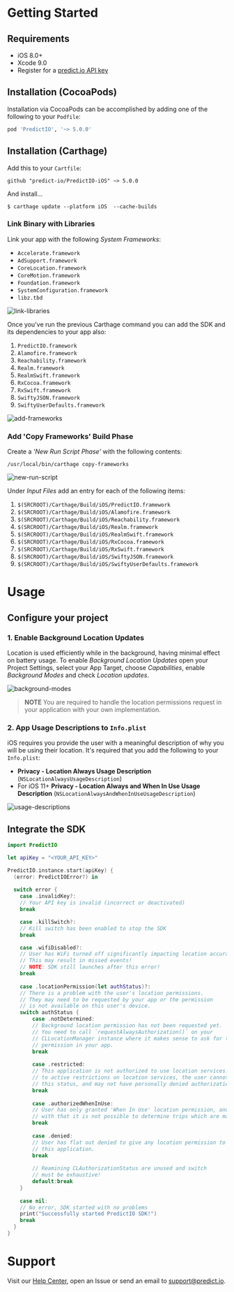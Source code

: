 # Getting Started

## Requirements

* iOS 8.0+
* Xcode 9.0
* Register for a [predict.io API key](http://www.predict.io/service/registration/?level=1)

## Installation (CocoaPods)

Installation via CocoaPods can be accomplished by adding one of the following to your `Podfile`:

```ruby
pod 'PredictIO', '~> 5.0.0'
```

## Installation (Carthage)

Add this to your `Cartfile`:

```
github "predict-io/PredictIO-iOS" ~> 5.0.0
```

And install...

```
$ carthage update --platform iOS  --cache-builds
```

### Link Binary with Libraries

Link your app with the following _System Frameworks_:

* `Accelerate.framework`
* `AdSupport.framework`
* `CoreLocation.framework`
* `CoreMotion.framework`
* `Foundation.framework`
* `SystemConfiguration.framework`
* `libz.tbd`

![link-libraries](docs/link-libraries.png)

Once you've run the previous Carthage command you can add the SDK and its dependencies to your app also:

1. `PredictIO.framework`
2. `Alamofire.framework`
3. `Reachability.framework`
4. `Realm.framework`
5. `RealmSwift.framework`
6. `RxCocoa.framework`
7. `RxSwift.framework`
8. `SwiftyJSON.framework`
9. `SwiftyUserDefaults.framework`

![add-frameworks](docs/add-frameworks.gif)

### Add 'Copy Frameworks' Build Phase

Create a _'New Run Script Phase'_ with the following contents:

```
/usr/local/bin/carthage copy-frameworks
```

![new-run-script](docs/new-run-script.png)

Under *Input Files* add an entry for each of the following items:

1. `$(SRCROOT)/Carthage/Build/iOS/PredictIO.framework`
2. `$(SRCROOT)/Carthage/Build/iOS/Alamofire.framework`
3. `$(SRCROOT)/Carthage/Build/iOS/Reachability.framework`
4. `$(SRCROOT)/Carthage/Build/iOS/Realm.framework`
5. `$(SRCROOT)/Carthage/Build/iOS/RealmSwift.framework`
6. `$(SRCROOT)/Carthage/Build/iOS/RxCocoa.framework`
7. `$(SRCROOT)/Carthage/Build/iOS/RxSwift.framework`
8. `$(SRCROOT)/Carthage/Build/iOS/SwiftyJSON.framework`
9. `$(SRCROOT)/Carthage/Build/iOS/SwiftyUserDefaults.framework`

# Usage

## Configure your project

### 1. Enable Background Location Updates

Location is used efficiently while in the background, having minimal effect on battery usage. To enable _Background Location Updates_ open your Project Settings, select your App Target, choose _Capabilities_, enable _Background Modes_ and check _Location updates_.

![background-modes](docs/background-modes.png)

> **NOTE** You are required to handle the location permissions request in your application with your own implementation.

### 2. App Usage Descriptions to `Info.plist`

iOS requires you provide the user with a meaningful description of why you will be using their location. It's required that you add the following to your `Info.plist`:

* **Privacy - Location Always Usage Description** (`NSLocationAlwaysUsageDescription`)
* For iOS 11+ **Privacy - Location Always and When In Use Usage Description** (`NSLocationAlwaysAndWhenInUseUsageDescription`)

![usage-descriptions](docs/usage-descriptions.png)

## Integrate the SDK

```swift
import PredictIO

let apiKey = "<YOUR_API_KEY>"

PredictIO.instance.start(apiKey) {
  (error: PredictIOError?) in
    
  switch error {
    case .invalidKey?:
    // Your API key is invalid (incorrect or deactivated)
    break

    case .killSwitch?:
    // Kill switch has been enabled to stop the SDK
    break

    case .wifiDisabled?:
    // User has WiFi turned off significantly impacting location accuracy available.
    // This may result in missed events!
    // NOTE: SDK still launches after this error!
    break
    
    case .locationPermission(let authStatus)?:
    // There is a problem with the user's location permissions.
    // They may need to be requested by your app or the permission
    // is not available on this user's device.
	switch authStatus {
    	case .notDetermined:
      	// Background location permission has not been requested yet.
      	// You need to call `requestAlwaysAuthorization()` on your
      	// CLLocationManager instance where it makes sense to ask for this 
        // permission in your app.
      	break
      	
      	case .restricted:
		// This application is not authorized to use location services.  Due
		// to active restrictions on location services, the user cannot change
		// this status, and may not have personally denied authorization
		break
      
      	case .authorizedWhenInUse:
      	// User has only granted 'When In Use' location permission, and 
        // with that it is not possible to determine trips which are made.
      	break
      
      	case .denied:
      	// User has flat out denied to give any location permission to
      	// this application.
      	break
      
      	// Reamining CLAuthorizationStatus are unused and switch
      	// must be exhaustive!
      	default:break
    }
    
    case nil:
    // No error, SDK started with no problems
    print("Successfully started PredictIO SDK!") 
    break
  }
}
```

# Support

Visit our [Help Center]([https://support.predict.io](https://support.predict.io/)), open an Issue or send an email to [support@predict.io](support@predict.io).
